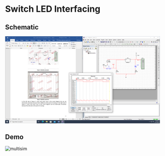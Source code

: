 # Switch LED Interfacing

## Schematic

![multisim](images/multisim-simulation.png)

## Demo

![multisim](images/demo.gif)
